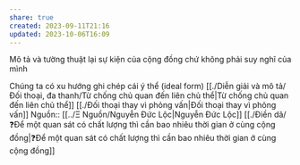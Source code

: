 ```yaml
---
share: true
created: 2023-09-11T21:16
updated: 2023-10-06T16:09
---
```

Mô tả và tường thuật lại sự kiện của cộng đồng chứ không phải suy nghĩ của mình

Chúng ta có xu hướng ghi chép cái ý thể (ideal form) 
[[./Diễn giải và mô tả/Đối thoại, đa thanh/Từ chống chủ quan đến liên chủ thể|Từ chống chủ quan đến liên chủ thể]]
[[./Đối thoại thay vì phỏng vấn|Đối thoại thay vì phỏng vấn]]
Nguồn:: [[../Ξ Nguồn/Nguyễn Đức Lộc|Nguyễn Đức Lộc]]
[[./Điền dã/❓Để một quan sát có chất lượng thì cần bao nhiêu thời gian ở cùng cộng đồng|❓Để một quan sát có chất lượng thì cần bao nhiêu thời gian ở cùng cộng đồng]] 
